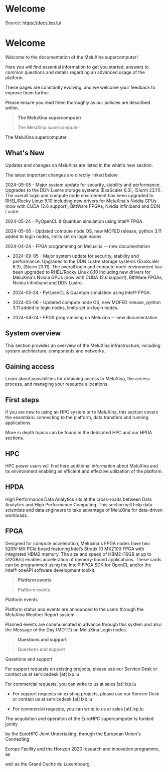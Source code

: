 # Welcome

Source: https://docs.lxp.lu/

# Welcome

Welcome to the documentation of the MeluXina supercomputer!

Here you will find essential information to get you started, answers to common questions and details regarding an advanced usage of the platform.

These pages are constantly evolving, and we welcome your feedback to improve them further.

Please ensure you read them thoroughly as our policies are described within.

> **The MeluXina supercomputer**

> The MeluXina supercomputer

The MeluXina supercomputer

## What's New

Updates and changes on MeluXina are listed in the what's new section.

The latest important changes are directly linked below:

2024-09-05 - Major system update for security, stability and performance. Upgrades to the DDN Lustre storage systems (ExaScaler 6.3), (Slurm 23.11). The overall login and compute node environment has been upgraded to RHEL/Rocky Linux 8.10 including new drivers for MeluXina's Nvidia GPUs (now with CUDA 12.6 support), BittWare FPGAs, Nvidia Infiniband and DDN Lustre.

2024-05-24 - PyOpenCL & Quantum simulation using Intel® FPGA.

2024-05-06 - Updated compute node OS, new MOFED release, python 3.11 added to login nodes, limits set on login nodes.

2024-04-24 - FPGA programming on Meluxina -- new documentation

- 2024-09-05 - Major system update for security, stability and performance. Upgrades to the DDN Lustre storage systems (ExaScaler 6.3), (Slurm 23.11). The overall login and compute node environment has been upgraded to RHEL/Rocky Linux 8.10 including new drivers for MeluXina's Nvidia GPUs (now with CUDA 12.6 support), BittWare FPGAs, Nvidia Infiniband and DDN Lustre.

- 2024-05-24 - PyOpenCL & Quantum simulation using Intel® FPGA.

- 2024-05-06 - Updated compute node OS, new MOFED release, python 3.11 added to login nodes, limits set on login nodes.

- 2024-04-24 - FPGA programming on Meluxina -- new documentation

## System overview

This section provides an overview of the MeluXina infrastructure, including system architecture, components and networks.

## Gaining access

Learn about possibilities for obtaining access to MeluXina, the access process, and managing your resource allocations.

## First steps

If you are new to using an HPC system or to MeluXina, this section covers the essentials: connecting to the platform, data transfers and running applications.

More in depth topics can be found in the dedicated HPC and our HPDA sections.

## HPC

HPC power users will find here additional information about MeluXina and its environment enabling an efficient and effective utilization of the platform.

## HPDA

High Performance Data Analytics sits at the cross-roads between Data Analytics and High Performance Computing. This section will help data scientists and data engineers to take advantage of MeluXina for data-driven workloads.

## FPGA

Designed for compute acceleration, Meluxina's FPGA nodes have two  520N-MX PCIe board featuring Intel’s Stratix 10 MX2100 FPGA with integrated HBM2 memory. The size and speed of HBM2 (16GB at up to 512GB/s) enables acceleration of memory-bound applications. These cards can be programmed using the Intel® FPGA SDK for OpenCL and/or the Intel® oneAPI software development toolkit.

> **Platform events**

> Platform events

Platform events

Platform status and events are announced to the users through the MeluXina Weather Report system.

Planned events are communicated in advance through this system and also the Message of the Day (MOTD) on MeluXina Login nodes.

> **Questions and support**

> Questions and support

Questions and support

For support requests on existing projects, please use our Service Desk or contact us at servicedesk [at] lxp.lu

For commercial requests, you can write to us at sales [at] lxp.lu

- For support requests on existing projects, please use our Service Desk or contact us at servicedesk [at] lxp.lu

- For commercial requests, you can write to us at sales [at] lxp.lu

The acquisition and operation of the EuroHPC supercomputer is funded jointly

by the EuroHPC Joint Undertaking, through the European Union's Connecting

Europe Facility and the Horizon 2020 research and innovation programme, as

well as the Grand Duché du Luxembourg.